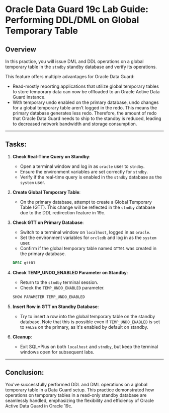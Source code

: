 # Oracle Data Guard 19c Lab Guide: Performing DDL/DML on Global Temporary Table

## Overview

In this practice, you will issue DML and DDL operations on a global temporary table in the `stndby` standby database and verify its operations.

This feature offers multiple advantages for Oracle Data Guard:
- Read-mostly reporting applications that utilize global temporary tables to store temporary data can now be offloaded to an Oracle Active Data Guard instance.
- With temporary undo enabled on the primary database, undo changes for a global temporary table aren't logged in the redo. This means the primary database generates less redo. Therefore, the amount of redo that Oracle Data Guard needs to ship to the standby is reduced, leading to decreased network bandwidth and storage consumption.

---

## Tasks:

1. **Check Real-Time Query on Standby**:
    - Open a terminal window and log in as `oracle` user to `stndby`.
    - Ensure the environment variables are set correctly for `stndby`.
    - Verify if the real-time query is enabled in the `stndby` database as the `system` user.

2. **Create Global Temporary Table**:
    - On the primary database, attempt to create a Global Temporary Table (GTT). This change will be reflected in the `stndby` database due to the DDL redirection feature in 19c.

3. **Check GTT on Primary Database**:
    - Switch to a terminal window on `localhost`, logged in as `oracle`.
    - Set the environment variables for `orclcdb` and log in as the `system` user.
    - Confirm if the global temporary table named `GTT01` was created in the primary database.
    ```sql
    DESC gtt01
    ```

4. **Check TEMP_UNDO_ENABLED Parameter on Standby**:
    - Return to the `stndby` terminal session.
    - Check the `TEMP_UNDO_ENABLED` parameter.
    ```sql
    SHOW PARAMETER TEMP_UNDO_ENABLED
    ```

5. **Insert Row in GTT on Standby Database**:
    - Try to insert a row into the global temporary table on the standby database. Note that this is possible even if `TEMP_UNDO_ENABLED` is set to `FALSE` on the primary, as it's enabled by default on standby.

6. **Cleanup**:
    - Exit SQL*Plus on both `localhost` and `stndby`, but keep the terminal windows open for subsequent labs.

---

## Conclusion:

You've successfully performed DDL and DML operations on a global temporary table in a Data Guard setup. This practice demonstrated how operations on temporary tables in a read-only standby database are seamlessly handled, emphasizing the flexibility and efficiency of Oracle Active Data Guard in Oracle 19c.
